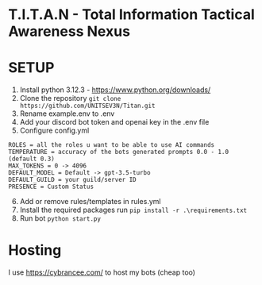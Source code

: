 # T.I.T.A.N - Total Information Tactical Awareness Nexus

# SETUP

1. Install python 3.12.3 - https://www.python.org/downloads/
2. Clone the repository `git clone https://github.com/UNITSEV3N/Titan.git`
3. Rename example.env to .env
4. Add your discord bot token and openai key in the .env file
5. Configure config.yml
```
ROLES = all the roles u want to be able to use AI commands
TEMPERATURE = accuracy of the bots generated prompts 0.0 - 1.0 (default 0.3)
MAX_TOKENS = 0 -> 4096
DEFAULT_MODEL = Default -> gpt-3.5-turbo
DEFAULT_GUILD = your guild/server ID
PRESENCE = Custom Status
```
6. Add or remove rules/templates in rules.yml
7. Install the required packages run ``pip install -r .\requirements.txt``
8. Run bot ``python start.py``

# Hosting

I use https://cybrancee.com/ to host my bots (cheap too)